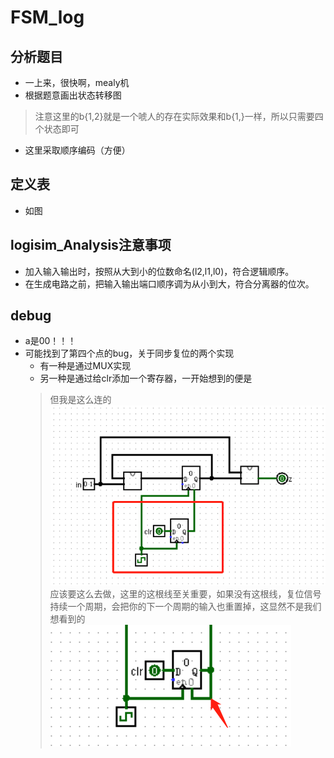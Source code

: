 # FSM_log

## 分析题目

- 一上来，很快啊，mealy机
- 根据题意画出状态转移图

> 注意这里的b{1,2}就是一个唬人的存在实际效果和b{1,}一样，所以只需要四个状态即可

- 这里采取顺序编码（方便）

## 定义表

- 如图

## logisim_Analysis注意事项

- 加入输入输出时，按照从大到小的位数命名(l2,l1,l0)，符合逻辑顺序。
- 在生成电路之前，把输入输出端口顺序调为从小到大，符合分离器的位次。

## debug

- a是00！！！
- 可能找到了第四个点的bug，关于同步复位的两个实现
  - 有一种是通过MUX实现
  - 另一种是通过给clr添加一个寄存器，一开始想到的便是
  > 但我是这么连的
  ![同步复位错误实现](pict/1%E5%90%8C%E6%AD%A5%E5%A4%8D%E4%BD%8D%E9%94%99%E8%AF%AF%E5%AE%9E%E7%8E%B0.png)
  > 应该要这么去做，这里的这根线至关重要，如果没有这根线，复位信号持续一个周期，会把你的下一个周期的输入也重置掉，这显然不是我们想看到的
  ![同步复位正确实现](pict/2%E5%90%8C%E6%AD%A5%E5%A4%8D%E4%BD%8D%E6%AD%A3%E7%A1%AE%E5%AE%9E%E7%8E%B0.png)
